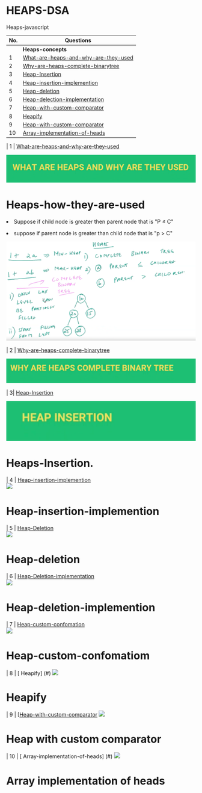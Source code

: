 # HEAPS-DSA
Heaps-javascript

| No.| Questions                                                                                                                                                                   |
| ---| ----------------------------------------------------------------------------------------------------------------------------------------------------------------------------------------------------------------------------------------------------------------------|
|    | **Heaps-concepts**                                                                                                                                                          |                                                                                                                                                                    
| 1  | [What-are-heaps-and-why-are-they-used](#)                                                                                                                                   |
| 2  | [Why-are-heaps-complete-binarytree](#)                                                                                                                                      |
| 3  | [Heap-Insertion](#)                                                                                                                                                         |
| 4  | [Heap-insertion-implemention](#)                                                                                                                                            |
| 5  | [Heap-deletion](#)                                                                                                                                                          |
| 6  | [Heap-delection-implementation](#)                                                                                                                                      |
| 7  | [Heap-with-custom-comparator](#)                                                                                                                                        |
| 8  | [Heapify](#)                                                                                                                                                            |
| 9  | [Heap-with-custom-comparator](#)                                                                                                                                                                              | 
| 10 | [Array-implementation-of-heads](#)                                                                                                                                                                           |




| 1  | [What-are-heaps-and-why-are-they-used](#)   

![](./whatareheapsandwhyused/image1.png)

# Heaps-how-they-are-used
<P><li> Suppose if child node is greater then parent node that is "P ≤ C" </li></P>
<p><li> suppose if parent node is greater than child node that is "p > C" </li></p>
  
![](./whatareheapsandwhyused/image2.png)



| 2  | [Why-are-heaps-complete-binarytree](#) 

![](./whyHeapscompleteBinarytree/image1.png)


| 3| [Heap-Insertion](#)  

![](./Heapinsertion/image1.png)
# Heaps-Insertion.

<!--<p><li></li></p>
<ul>
  
<li>
<li></li>

</ul>

<ol>
<li></li>
<li>
</li>


<ul>
  <script>
<div>
  container
  </div>
  </script>
  <color🔤>blue</color🔤>
  <color> blue </color>
  <con>
  
  </con>
  <bright color: blue :: green ></bright>
<height :150 px
width : 90px >
container



margin 🥦
margin: 
border: yellow; -->
<div> </div>

  
</ul>

| 4  | [Heap-insertion-implemention](#)   
![](./Heap-insertion-implemention/image1.png)

# Heap-insertion-implemention



| 5  | [Heap-Deletion](#)  
![](./Heap-deletion/image1.png)
# Heap-deletion


| 6  | [Heap-Deletion-implementation](#)  
![](./Heap-deletion-implementation/image1.png)
# Heap-deletion-implemention




| 7 | [Heap-custom-confomation](#)   
![](./Heap-insertion-implemention/image1.png)
# Heap-custom-confomatiom



| 8 | [ Heapify] (#)
![](./Heapy/image1.png)
# Heapify


| 9 | [[Heap-with-custom-comparator](#)
![](./Heap-with-custom-comparator/image1.png)
# Heap with custom comparator 



| 10 | [ Array-implementation-of-heads] (#)
![](./Array-implementation-of-heads/image1.png)
# Array implementation of heads









